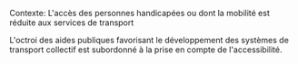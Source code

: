 Contexte: L'accès des personnes handicapées ou dont la mobilité est réduite aux services de transport

L'octroi des aides publiques favorisant le développement des systèmes de transport collectif est subordonné à la prise en compte de l'accessibilité.